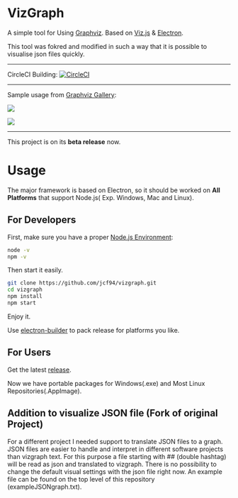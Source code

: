 # VizGraph

A simple tool for Using [Graphviz](https://graphviz.gitlab.io/). Based on [Viz.js](https://github.com/mdaines/viz.js) & [Electron](https://github.com/electron/electron).

This tool was fokred and modified in such a way that it is possible to visualise json files quickly.

---

CircleCI Building: [![CircleCI](https://circleci.com/gh/jcf94/vizgraph.svg?style=svg)](https://circleci.com/gh/jcf94/vizgraph)

---

Sample usage from [Graphviz Gallery](https://graphviz.gitlab.io/gallery/):

![](doc/img/exp1.png)

![](doc/img/exp2.png)

---

This project is on its **beta release** now.

# Usage

The major framework is based on Electron, so it should be worked on **All Platforms** that support Node.js( Exp. Windows, Mac and Linux).

## For Developers

First, make sure you have a proper [Node.js Environment](https://nodejs.org/en/download/):

```bash
node -v
npm -v
```

Then start it easily.

```bash
git clone https://github.com/jcf94/vizgraph.git
cd vizgraph
npm install
npm start
```

Enjoy it.

Use [electron-builder](https://github.com/electron-userland/electron-builder) to pack release for platforms you like.

## For Users

Get the latest [release](https://github.com/jcf94/vizgraph/releases).

Now we have portable packages for Windows(.exe) and Most Linux Repositories(.AppImage).

## Addition to visualize JSON file (Fork of original Project)

For a different project I needed support to translate JSON files to a graph. JSON files are easier to handle and interpret in different software projects than vizgraph text. For this purpose a file starting with ## (double hashtag) will be read as json and translated to vizgraph. There is no possibility to change the default visual settings with the json file right now. An example file can be found on the top level of this repository (exampleJSONgraph.txt).
